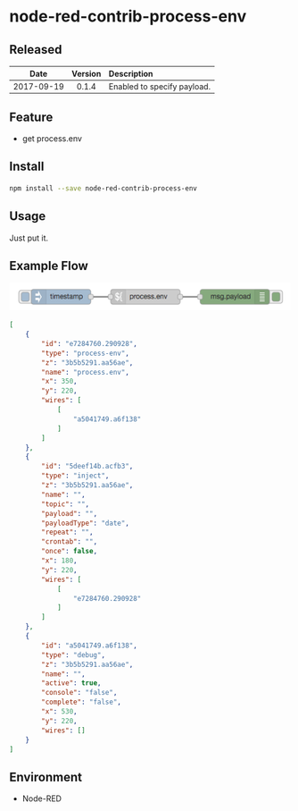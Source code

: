 # node-red-contrib-process-env

## Released

|Date|Version|Description|
|:--:|:-----:|:----------|
|2017-09-19|0.1.4|Enabled to specify payload.|

## Feature

* get process.env

## Install

```bash
npm install --save node-red-contrib-process-env
```

## Usage

Just put it.

## Example Flow

![Flow](./screenshots/example-flow.png)

```json
[
    {
        "id": "e7284760.290928",
        "type": "process-env",
        "z": "3b5b5291.aa56ae",
        "name": "process.env",
        "x": 350,
        "y": 220,
        "wires": [
            [
                "a5041749.a6f138"
            ]
        ]
    },
    {
        "id": "5deef14b.acfb3",
        "type": "inject",
        "z": "3b5b5291.aa56ae",
        "name": "",
        "topic": "",
        "payload": "",
        "payloadType": "date",
        "repeat": "",
        "crontab": "",
        "once": false,
        "x": 180,
        "y": 220,
        "wires": [
            [
                "e7284760.290928"
            ]
        ]
    },
    {
        "id": "a5041749.a6f138",
        "type": "debug",
        "z": "3b5b5291.aa56ae",
        "name": "",
        "active": true,
        "console": "false",
        "complete": "false",
        "x": 530,
        "y": 220,
        "wires": []
    }
]
```

## Environment

* Node-RED
